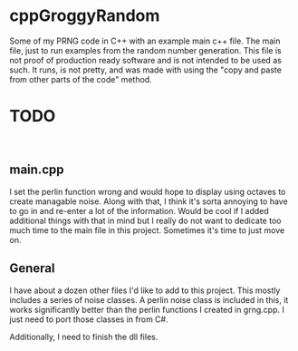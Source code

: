 # cppGroggyRandom

<p>

Some of my PRNG code in C++ with an example main c++ file. </hr>
The main file, just to run examples from the random number generation. </hr>
This file is not proof of production ready software and is not intended to be used as such. </hr>
It runs, is not pretty, and was made with using the "copy and paste from other parts of the code" method. </hr>




</p>


</hr>
</hr>


# TODO
</br>

<p>

## main.cpp </hr>

I set the perlin function wrong and would hope to display using octaves to create managable noise. </hr>
Along with that, I think it's sorta annoying to have to go in and re-enter a lot of the information. Would be cool </hr>
if I added additional things with that in mind but I really do not want to dedicate too much time to the main file in this project. </hr>
Sometimes it's time to just move on. </hr>

</hr>


## General


I have about a dozen other files I'd like to add to this project. </hr>
This mostly includes a series of noise classes. A perlin noise class is included in this, it works significantly better than the perlin functions I </hr>
created in grng.cpp. I just need to port those classes in from C#. </hr>
 </hr>
Additionally, I need to finish the dll files.

</p>

